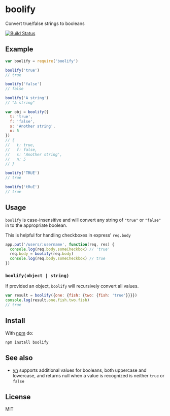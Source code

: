 # boolify

Convert true/false strings to booleans

[![Build Status](https://travis-ci.org/timhudson/boolify.png?branch=master)](https://travis-ci.org/timhudson/boolify)

## Example

``` js
var boolify = require('boolify')

boolify('true')
// true

boolify('false')
// false

boolify('A string')
// "A string"

var obj = boolify({
  t: 'true',
  f: 'false',
  s: 'Another string',
  n: 5
})
// {
//   t: true,
//   f: false,
//   s: 'Another string',
//   n: 5
// }

boolify('TRUE')
// true

boolify('tRuE')
// true
```

## Usage

`boolify` is case-insensitive and will convert any string of `"true"` or `"false"` in to the
appropriate boolean.

This is helpful for handling checkboxes in express' `req.body`

``` js
app.put('/users/:username', function(req, res) {
  console.log(req.body.someCheckbox) // 'true'
  req.body = boolify(req.body)
  console.log(req.body.someCheckbox) // true
})
```

### `boolify(object | string)`

If provided an object, `boolify` will recursively convert all values.

``` js
var result = boolify({one: {fish: {two: {fish: 'true'}}}})
console.log(result.one.fish.two.fish)
// true
```

## Install

With [npm](https://npmjs.org) do:

```
npm install boolify
```

## See also

 * [yn](https://github.com/sindresorhus/yn) supports additional values for booleans, both uppercase and lowercase, and returns null when a value is recognized is neither `true` or `false`

## License

MIT

